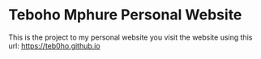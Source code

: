 # Teboho Mphure Personal Website 
This is the project to my personal website you visit the website using this url: https://teb0ho.github.io



